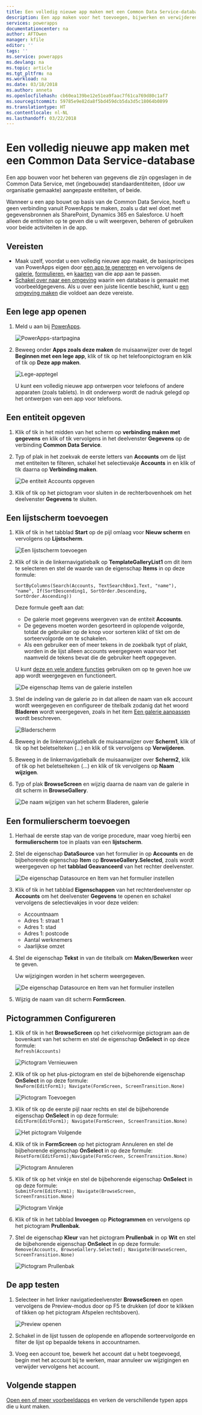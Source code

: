 ```yaml
---
title: Een volledig nieuwe app maken met een Common Data Service-database | Microsoft Docs
description: Een app maken voor het toevoegen, bijwerken en verwijderen van records.
services: powerapps
documentationcenter: na
author: AFTOwen
manager: kfile
editor: ''
tags: ''
ms.service: powerapps
ms.devlang: na
ms.topic: article
ms.tgt_pltfrm: na
ms.workload: na
ms.date: 03/18/2018
ms.author: anneta
ms.openlocfilehash: cb60ea139be12e51ea9faac7f61ca769d80c1af7
ms.sourcegitcommit: 59785e9e82da8f5bd459dcb5da3d5c18064b0899
ms.translationtype: HT
ms.contentlocale: nl-NL
ms.lasthandoff: 03/22/2018
---
```

# <a name="create-an-app-from-scratch-using-a-common-data-service-database"></a>Een volledig nieuwe app maken met een Common Data Service-database
Een app bouwen voor het beheren van gegevens die zijn opgeslagen in de Common Data Service, met (ingebouwde) standaardentiteiten, (door uw organisatie gemaakte) aangepaste entiteiten, of beide.

Wanneer u een app bouwt op basis van de Common Data Service, hoeft u geen verbinding vanuit PowerApps te maken, zoals u dat wel doet met gegevensbronnen als SharePoint, Dynamics 365 en Salesforce. U hoeft alleen de entiteiten op te geven die u wilt weergeven, beheren of gebruiken voor beide activiteiten in de app.

## <a name="prerequisites"></a>Vereisten
- Maak uzelf, voordat u een volledig nieuwe app maakt, de basisprincipes van PowerApps eigen door [een app te genereren](data-platform-create-app.md) en vervolgens de [galerie](customize-layout-sharepoint.md), [formulieren](customize-forms-sharepoint.md), en [kaarten](customize-card.md) van die app aan te passen.
- [Schakel over naar een omgeving](working-with-environments.md) waarin een database is gemaakt met voorbeeldgegevens. Als u over een juiste licentie beschikt, kunt u [ een omgeving maken](../../administrator/create-environment.md) die voldoet aan deze vereiste.

## <a name="open-a-blank-app"></a>Een lege app openen
1. Meld u aan bij [PowerApps](http://web.powerapps.com).

    ![PowerApps-startpagina](./media/data-platform-create-app-scratch/sign-in.png)

1. Beweeg onder **Apps zoals deze maken** de muisaanwijzer over de tegel **Beginnen met een lege app**, klik of tik op het telefoonpictogram en klik of tik op **Deze app maken**.

    ![Lege-apptegel](./media/data-platform-create-app-scratch/blank-app.png)

    U kunt een volledig nieuwe app ontwerpen voor telefoons of andere apparaten (zoals tablets). In dit onderwerp wordt de nadruk gelegd op het ontwerpen van een app voor telefoons.

## <a name="specify-an-entity"></a>Een entiteit opgeven

1. Klik of tik in het midden van het scherm op **verbinding maken met gegevens** en klik of tik vervolgens in het deelvenster **Gegevens** op de verbinding **Common Data Service**.

1. Typ of plak in het zoekvak de eerste letters van **Accounts** om de lijst met entiteiten te filteren, schakel het selectievakje **Accounts** in en klik of tik daarna op **Verbinding maken**.

    ![De entiteit Accounts opgeven](./media/data-platform-create-app-scratch/cds-connect.png)

1. Klik of tik op het pictogram voor sluiten in de rechterbovenhoek om het deelvenster **Gegevens** te sluiten.

## <a name="add-a-list-screen"></a>Een lijstscherm toevoegen
1. Klik of tik in het tabblad **Start** op de pijl omlaag voor **Nieuw scherm** en vervolgens op **Lijstscherm**.

    ![Een lijstscherm toevoegen](./media/data-platform-create-app-scratch/list-screen.png)

1. Klik of tik in de linkernavigatiebalk op **TemplateGalleryList1** om dit item te selecteren en stel de waarde van de eigenschap **Items** in op deze formule:

    `SortByColumns(Search(Accounts, TextSearchBox1.Text, "name"), "name", If(SortDescending1, SortOrder.Descending, SortOrder.Ascending))`

    Deze formule geeft aan dat:

    - De galerie moet gegevens weergeven van de entiteit **Accounts**.
    - De gegevens moeten worden gesorteerd in oplopende volgorde, totdat de gebruiker op de knop voor sorteren klikt of tikt om de sorteervolgorde om te schakelen.
    - Als een gebruiker een of meer tekens in de zoekbalk typt of plakt, worden in de lijst alleen accounts weergegeven waarvoor het naamveld de tekens bevat die de gebruiker heeft opgegeven.

    U kunt [deze en vele andere functies](formula-reference.md) gebruiken om op te geven hoe uw app wordt weergegeven en functioneert.

    ![De eigenschap Items van de galerie instellen](./media/data-platform-create-app-scratch/gallery-items.png)

1. Stel de indeling van de galerie zo in dat alleen de naam van elk account wordt weergegeven en configureer de titelbalk zodanig dat het woord **Bladeren** wordt weergegeven, zoals in het item [Een galerie aanpassen](customize-layout-sharepoint.md) wordt beschreven.

    ![Bladerscherm](./media/data-platform-create-app-scratch/final-browse.png)

1. Beweeg in de linkernavigatiebalk de muisaanwijzer over **Scherm1**, klik of tik op het beletselteken (...) en klik of tik vervolgens op **Verwijderen**.

1. Beweeg in de linkernavigatiebalk de muisaanwijzer over **Scherm2**, klik of tik op het beletselteken (...) en klik of tik vervolgens op **Naam wijzigen**.

1. Typ of plak **BrowseScreen** en wijzig daarna de naam van de galerie in dit scherm in **BrowseGallery**.

    ![De naam wijzigen van het scherm Bladeren, galerie](./media/data-platform-create-app-scratch/rename-browse.png)

## <a name="add-a-form-screen"></a>Een formulierscherm toevoegen
1. Herhaal de eerste stap van de vorige procedure, maar voeg hierbij een **formulierscherm** toe in plaats van een **lijstscherm**.

1. Stel de eigenschap **DataSource** van het formulier in op **Accounts** en de bijbehorende eigenschap **Item** op **BrowseGallery.Selected**, zoals wordt weergegeven op het **tabblad Geavanceerd** van het rechter deelvenster.

    ![De eigenschap Datasource en Item van het formulier instellen](./media/data-platform-create-app-scratch/form-datasource.png)

1. Klik of tik in het tabblad **Eigenschappen** van het rechterdeelvenster op **Accounts** om het deelvenster **Gegevens** te openen en schakel vervolgens de selectievakjes in voor deze velden:

    - Accountnaam
    - Adres 1: straat 1
    - Adres 1: stad
    - Adres 1: postcode
    - Aantal werknemers
    - Jaarlijkse omzet

1. Stel de eigenschap **Tekst** in van de titelbalk om **Maken/Bewerken** weer te geven.

    Uw wijzigingen worden in het scherm weergegeven.

    ![De eigenschap Datasource en Item van het formulier instellen](./media/data-platform-create-app-scratch/field-list.png)

1. Wijzig de naam van dit scherm **FormScreen**.

## <a name="configure-icons"></a>Pictogrammen Configureren
1. Klik of tik in het **BrowseScreen** op het cirkelvormige pictogram aan de bovenkant van het scherm en stel de eigenschap **OnSelect** in op deze formule:<br>
`Refresh(Accounts)`

    ![Pictogram Vernieuwen](./media/data-platform-create-app-scratch/refresh-icon.png)

1. Klik of tik op het plus-pictogram en stel de bijbehorende eigenschap **OnSelect** in op deze formule:<br>
`NewForm(EditForm1); Navigate(FormScreen, ScreenTransition.None)`

    ![Pictogram Toevoegen](./media/data-platform-create-app-scratch/plus-icon.png)

1. Klik of tik op de eerste pijl naar rechts en stel de bijbehorende eigenschap **OnSelect** in op deze formule:<br>
`EditForm(EditForm1); Navigate(FormScreen, ScreenTransition.None)`

    ![Het pictogram Volgende](./media/data-platform-create-app-scratch/next-icon.png)

1. Klik of tik in **FormScreen** op het pictogram Annuleren en stel de bijbehorende eigenschap **OnSelect** in op deze formule:<br>
`ResetForm(EditForm1);Navigate(FormScreen, ScreenTransition.None)`

    ![Pictogram Annuleren](./media/data-platform-create-app-scratch/cancel-icon.png)

1. Klik of tik op het vinkje en stel de bijbehorende eigenschap **OnSelect** in op deze formule:<br>
`SubmitForm(EditForm1); Navigate(BrowseScreen, ScreenTransition.None)`

    ![Pictogram Vinkje](./media/data-platform-create-app-scratch/checkmark-icon.png)

1. Klik of tik in het tabblad **Invoegen** op **Pictogrammen** en vervolgens op het pictogram **Prullenbak**.

1. Stel de eigenschap **Kleur** van het pictogram **Prullenbak** in op **Wit** en stel de bijbehorende eigenschap **OnSelect** in op deze formule:<br>
`Remove(Accounts, BrowseGallery.Selected); Navigate(BrowseScreen, ScreenTransition.None)`

    ![Pictogram Prullenbak](./media/data-platform-create-app-scratch/trash-icon.png)

## <a name="test-the-app"></a>De app testen
1. Selecteer in het linker navigatiedeelvenster **BrowseScreen** en open vervolgens de Preview-modus door op F5 te drukken (of door te klikken of tikken op het pictogram Afspelen rechtsboven).

    ![Preview openen](./media/data-platform-create-app-scratch/open-preview.png)

1. Schakel in de lijst tussen de oplopende en aflopende sorteervolgorde en filter de lijst op bepaalde tekens in accountnamen.

1. Voeg een account toe, bewerk het account dat u hebt toegevoegd, begin met het account bij te werken, maar annuleer uw wijzigingen en verwijder vervolgens het account.

## <a name="next-steps"></a>Volgende stappen
[Open een of meer voorbeeldapps](open-and-run-a-sample-app.md) en verken de verschillende typen apps die u kunt maken.

